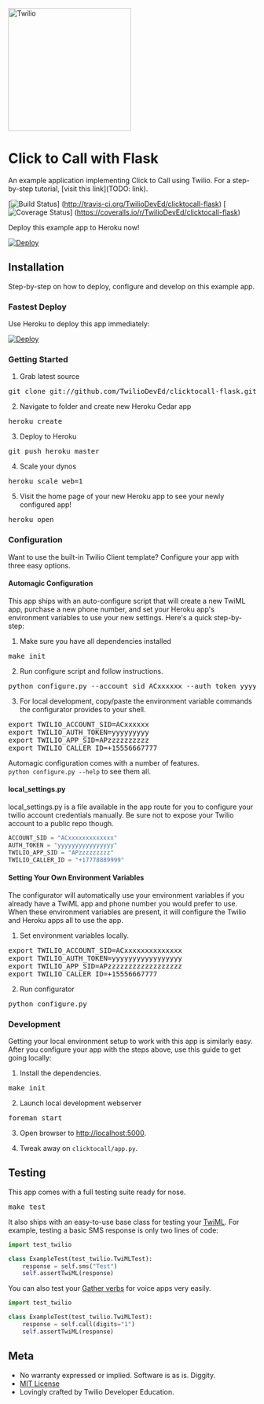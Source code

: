 <a href="https://www.twilio.com">
  <img src="https://static0.twilio.com/marketing/bundles/marketing/img/logos/wordmark-red.svg" alt="Twilio" width="250" />
</a>

# Click to Call with Flask

An example application implementing Click to Call using Twilio.  For a
step-by-step tutorial, [visit this link](TODO: link).

[![Build
Status](https://secure.travis-ci.org/TwilioDevEd/clicktocall-flask.png)]
(http://travis-ci.org/TwilioDevEd/clicktocall-flask)
[![Coverage Status](https://coveralls.io/repos/TwilioDevEd/clicktocall-flask/badge.png)]
(https://coveralls.io/r/TwilioDevEd/clicktocall-flask)


Deploy this example app to Heroku now!

[![Deploy](https://www.herokucdn.com/deploy/button.png)](https://heroku.com/deploy?template=https://github.com/TwilioDevEd/clicktocall-flask)



## Installation

Step-by-step on how to deploy, configure and develop on this example app.

### Fastest Deploy

Use Heroku to deploy this app immediately:

[![Deploy](https://www.herokucdn.com/deploy/button.png)](https://heroku.com/deploy?template=https://github.com/TwilioDevEd/clicktocall-flask)

### Getting Started 

1) Grab latest source
<pre>
git clone git://github.com/TwilioDevEd/clicktocall-flask.git 
</pre>

2) Navigate to folder and create new Heroku Cedar app
<pre>
heroku create
</pre>

3) Deploy to Heroku
<pre>
git push heroku master
</pre>

4) Scale your dynos
<pre>
heroku scale web=1
</pre>

5) Visit the home page of your new Heroku app to see your newly configured app!
<pre>
heroku open
</pre>


### Configuration

Want to use the built-in Twilio Client template?  Configure your app with
three easy options.

#### Automagic Configuration

This app ships with an auto-configure script that will create a new TwiML
app, purchase a new phone number, and set your Heroku app's environment
variables to use your new settings.  Here's a quick step-by-step:

1) Make sure you have all dependencies installed
<pre>
make init
</pre>

2) Run configure script and follow instructions.
<pre>
python configure.py --account_sid ACxxxxxx --auth_token yyyyyyy
</pre>

3) For local development, copy/paste the environment variable commands the
configurator provides to your shell.
<pre>
export TWILIO_ACCOUNT_SID=ACxxxxxx
export TWILIO_AUTH_TOKEN=yyyyyyyyy
export TWILIO_APP_SID=APzzzzzzzzzz
export TWILIO_CALLER_ID=+15556667777
</pre>

Automagic configuration comes with a number of features.  
`python configure.py --help` to see them all.


#### local_settings.py

local_settings.py is a file available in the app route for you to configure
your twilio account credentials manually.  Be sure not to expose your Twilio
account to a public repo though.

```python
ACCOUNT_SID = "ACxxxxxxxxxxxxx" 
AUTH_TOKEN = "yyyyyyyyyyyyyyyy"
TWILIO_APP_SID = "APzzzzzzzzz"
TWILIO_CALLER_ID = "+17778889999"
```

#### Setting Your Own Environment Variables

The configurator will automatically use your environment variables if you
already have a TwiML app and phone number you would prefer to use.  When these
environment variables are present, it will configure the Twilio and Heroku apps
all to use the app.

1) Set environment variables locally.
<pre>
export TWILIO_ACCOUNT_SID=ACxxxxxxxxxxxxxx
export TWILIO_AUTH_TOKEN=yyyyyyyyyyyyyyyyy
export TWILIO_APP_SID=APzzzzzzzzzzzzzzzzzz
export TWILIO_CALLER_ID=+15556667777
</pre>

2) Run configurator
<pre>
python configure.py
</pre>


### Development

Getting your local environment setup to work with this app is similarly
easy.  After you configure your app with the steps above, use this guide to
get going locally:

1) Install the dependencies.
<pre>
make init
</pre>

2) Launch local development webserver
<pre>
foreman start
</pre>

3) Open browser to [http://localhost:5000](http://localhost:5000).

4) Tweak away on `clicktocall/app.py`.


## Testing

This app comes with a full testing suite ready for nose.

<pre>
make test
</pre>

It also ships with an easy-to-use base class for testing your
[TwiML](http://www.twilio.com/docs/api/twiml).  For example, testing a basic SMS
response is only two lines of code:

```python
import test_twilio

class ExampleTest(test_twilio.TwiMLTest):
    response = self.sms("Test")
    self.assertTwiML(response)
```

You can also test your [Gather
verbs](http://www.twilio.com/docs/api/twiml/gather) for voice apps very easily.

```python
import test_twilio

class ExampleTest(test_twilio.TwiMLTest):
    response = self.call(digits="1")
    self.assertTwiML(response)
```


## Meta 

* No warranty expressed or implied.  Software is as is. Diggity.
* [MIT License](http://www.opensource.org/licenses/mit-license.html)
* Lovingly crafted by Twilio Developer Education.
